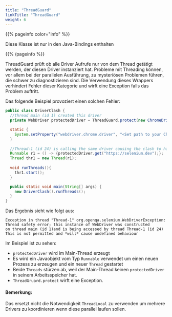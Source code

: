 ```yaml
---
title: "ThreadGuard"
linkTitle: "ThreadGuard"
weight: 6
---
```


{{% pageinfo color="info" %}}
<p class="lead">
  Diese Klasse ist nur in den Java-Bindings enthalten
</p>
{{% /pageinfo %}}

ThreadGuard prüft ob alle Driver Aufrufe nur von dem Thread getätigt werden, der
diesen Driver instanziert hat. Probleme mit Threading können, vor allem bei der
parallelen Ausführung, zu mysteriösen Problemen führen, die schwer zu 
diagnostizieren sind. Die Verwendung dieses Wrappers verhindert Fehler dieser 
Kategorie und wirft eine Exception falls das Problem auftritt.

Das folgende Beispiel provoziert einen solchen Fehler:

```java
public class DriverClash {
  //thread main (id 1) created this driver
  private WebDriver protectedDriver = ThreadGuard.protect(new ChromeDriver()); 

  static {
    System.setProperty("webdriver.chrome.driver", "<Set path to your Chromedriver>");
  }
  
  //Thread-1 (id 24) is calling the same driver causing the clash to happen
  Runnable r1 = () -> {protectedDriver.get("https://selenium.dev");};
  Thread thr1 = new Thread(r1);
   
  void runThreads(){
    thr1.start();
  }

  public static void main(String[] args) {
    new DriverClash().runThreads();
  }
}
```

Das Ergebnis sieht wie folgt aus:
```text
Exception in thread "Thread-1" org.openqa.selenium.WebDriverException:
Thread safety error; this instance of WebDriver was constructed
on thread main (id 1)and is being accessed by thread Thread-1 (id 24)
This is not permitted and *will* cause undefined behaviour

```

Im Beispiel ist zu sehen:

* `protectedDriver` wird im Main-Thread erzeugt
* Es wird ein Javaobjekt vom Typ `Runnable` verwendet um einen neuen 
  Prozess zu erzeugen und ein neuer `Thread` gestartet
* Beide `Threads` stürzen ab, weil der Main-Thread keinen 
  `protectedDriver` in seinem Arbeitsspeicher hat.
* `ThreadGruard.protect` wirft eine Exception.

#### Bemerkung:

Das ersetzt nicht die Notwendigkeit `ThreadLocal` zu verwenden um mehrere Drivers 
zu koordinieren wenn diese parallel laufen sollen.

